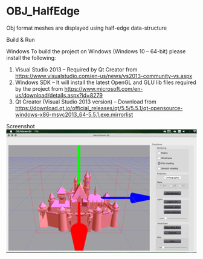 # OBJ_HalfEdge
Obj format meshes are displayed using half-edge data-structure

Build & Run

Windows
To build the project on Windows (Windows 10 – 64-bit) please install the following:

1.	Visual Studio 2013 – Required by Qt Creator from https://www.visualstudio.com/en-us/news/vs2013-community-vs.aspx
2.	Windows SDK – It will install the latest OpenGL and GLU lib files required by the project from https://www.microsoft.com/en-us/download/details.aspx?id=8279
3.  Qt Creator (Visual Studio 2013 version) – Download from https://download.qt.io/official_releases/qt/5.5/5.5.1/qt-opensource-windows-x86-msvc2013_64-5.5.1.exe.mirrorlist

Screenshot
![alt tag](https://github.com/pranjal23/OBJ_HalfEdge/blob/master/documentation/sceenshot.png?raw=true)
